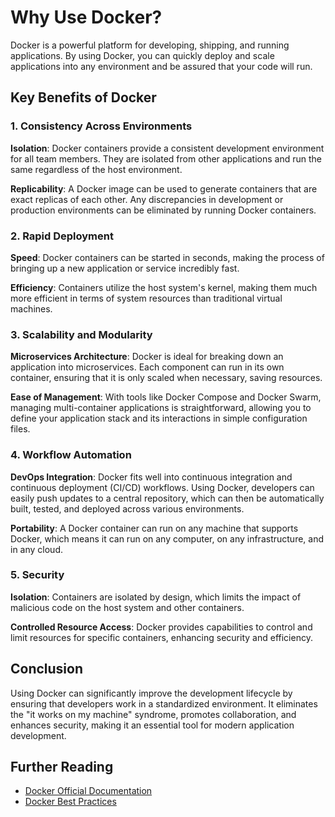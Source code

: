 # Why Use Docker?

Docker is a powerful platform for developing, shipping, and running applications. By using Docker, you can quickly deploy and scale applications into any environment and be assured that your code will run.

## Key Benefits of Docker

### 1. Consistency Across Environments

**Isolation**: Docker containers provide a consistent development environment for all team members. They are isolated from other applications and run the same regardless of the host environment.

**Replicability**: A Docker image can be used to generate containers that are exact replicas of each other. Any discrepancies in development or production environments can be eliminated by running Docker containers.

### 2. Rapid Deployment

**Speed**: Docker containers can be started in seconds, making the process of bringing up a new application or service incredibly fast.

**Efficiency**: Containers utilize the host system's kernel, making them much more efficient in terms of system resources than traditional virtual machines.

### 3. Scalability and Modularity

**Microservices Architecture**: Docker is ideal for breaking down an application into microservices. Each component can run in its own container, ensuring that it is only scaled when necessary, saving resources.

**Ease of Management**: With tools like Docker Compose and Docker Swarm, managing multi-container applications is straightforward, allowing you to define your application stack and its interactions in simple configuration files.

### 4. Workflow Automation

**DevOps Integration**: Docker fits well into continuous integration and continuous deployment (CI/CD) workflows. Using Docker, developers can easily push updates to a central repository, which can then be automatically built, tested, and deployed across various environments.

**Portability**: A Docker container can run on any machine that supports Docker, which means it can run on any computer, on any infrastructure, and in any cloud.

### 5. Security

**Isolation**: Containers are isolated by design, which limits the impact of malicious code on the host system and other containers.

**Controlled Resource Access**: Docker provides capabilities to control and limit resources for specific containers, enhancing security and efficiency.

## Conclusion

Using Docker can significantly improve the development lifecycle by ensuring that developers work in a standardized environment. It eliminates the "it works on my machine" syndrome, promotes collaboration, and enhances security, making it an essential tool for modern application development.

## Further Reading

- [Docker Official Documentation](https://docs.docker.com)
- [Docker Best Practices](https://docs.docker.com/develop/develop-images/dockerfile_best-practices/)
